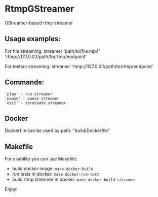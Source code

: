 # RtmpGStreamer

GStreamer-based rtmp streamer 

## Usage examples: 

For file streaming:
	streamer 'path/to/file.mp4' 'rtmp://127.0.0.1/path/to/rtmp/endpoint'

For testsrc streaming:
	streamer 'rtmp://127.0.0.1/path/to/rtmp/endpoint'

## Commands:
	'play' - run streamer
	'pause' - pause streamer
	'exit' - terminate streamer

## Docker

Dockerfile can be used by path: "build/Dockerfile"

## Makefile

For usability you can use Makefile:
- build docker image: ```make docker-build```
- run tests in docker: ```make docker-run-test```
- build rtmp streamer in docker: ```make docker-build-streamer```

Enjoy!